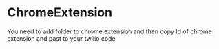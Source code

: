 # ChromeExtension

You need to add  folder to chrome extension and then copy Id of chrome extension and past to your twilio code


